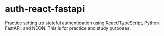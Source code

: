 # auth-react-fastapi

Practice setting up stateful authentication using React/TypeScript, Python FastAPI, and NEON. This is for practice and study purposes.
